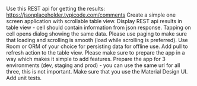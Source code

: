 Use this REST api for getting the results: https://jsonplaceholder.typicode.com/comments
Create a simple one screen application with scrollable table view.
Display REST api results in table view - cell should contain information from json response.
Tapping on cell opens dialog showing the same data.
Please use paging to make sure that loading and scrolling is smooth (load while scrolling is preferred).
Use Room or ORM of your choice for persisting data for offline use.
Add pull to refresh action to the table view.
Please make sure to prepare the app in a way which makes it simple to add features.
Prepare the app for 3 environments (dev, staging and prod) - you can use the same url for all three, this is not important.
Make sure that you use the Material Design UI.
Add unit tests.